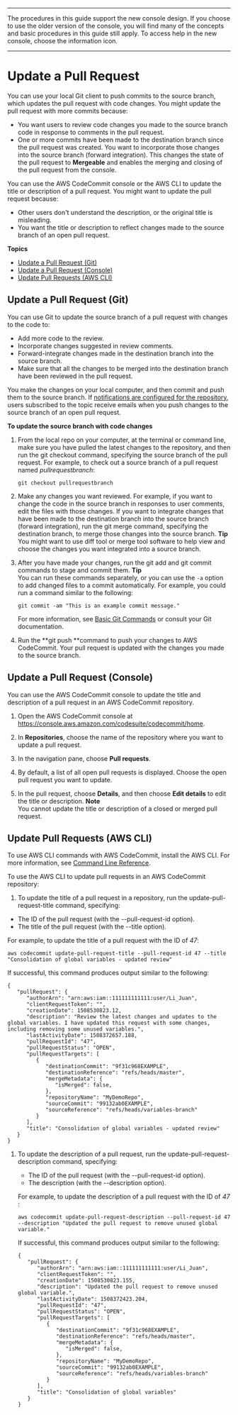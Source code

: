 --------

 The procedures in this guide support the new console design\. If you choose to use the older version of the console, you will find many of the concepts and basic procedures in this guide still apply\. To access help in the new console, choose the information icon\.

--------

# Update a Pull Request<a name="how-to-update-pull-request"></a>

You can use your local Git client to push commits to the source branch, which updates the pull request with code changes\. You might update the pull request with more commits because:
+ You want users to review code changes you made to the source branch code in response to comments in the pull request\.
+ One or more commits have been made to the destination branch since the pull request was created\. You want to incorporate those changes into the source branch \(forward integration\)\. This changes the state of the pull request to **Mergeable** and enables the merging and closing of the pull request from the console\.

You can use the AWS CodeCommit console or the AWS CLI to update the title or description of a pull request\. You might want to update the pull request because:
+ Other users don't understand the description, or the original title is misleading\.
+ You want the title or description to reflect changes made to the source branch of an open pull request\.

**Topics**
+ [Update a Pull Request \(Git\)](#how-to-update-pull-request-git)
+ [Update a Pull Request \(Console\)](#how-to-update-pull-request-console)
+ [Update Pull Requests \(AWS CLI\)](#how-to-update-pull-request-cli)

## Update a Pull Request \(Git\)<a name="how-to-update-pull-request-git"></a>

You can use Git to update the source branch of a pull request with changes to the code to:
+ Add more code to the review\.
+ Incorporate changes suggested in review comments\.
+ Forward\-integrate changes made in the destination branch into the source branch\.
+ Make sure that all the changes to be merged into the destination branch have been reviewed in the pull request\.

You make the changes on your local computer, and then commit and push them to the source branch\. If [notifications are configured for the repository](how-to-repository-email.md), users subscribed to the topic receive emails when you push changes to the source branch of an open pull request\.

**To update the source branch with code changes**

1. From the local repo on your computer, at the terminal or command line, make sure you have pulled the latest changes to the repository, and then run the git checkout command, specifying the source branch of the pull request\. For example, to check out a source branch of a pull request named *pullrequestbranch*:

   ```
   git checkout pullrequestbranch
   ```

1. Make any changes you want reviewed\. For example, if you want to change the code in the source branch in responses to user comments, edit the files with those changes\. If you want to integrate changes that have been made to the destination branch into the source branch \(forward integration\), run the git merge command, specifying the destination branch, to merge those changes into the source branch\. 
**Tip**  
You might want to use diff tool or merge tool software to help view and choose the changes you want integrated into a source branch\.

1. After you have made your changes, run the git add and git commit commands to stage and commit them\. 
**Tip**  
You can run these commands separately, or you can use the `-a` option to add changed files to a commit automatically\. For example, you could run a command similar to the following:   

   ```
   git commit -am "This is an example commit message."
   ```

   For more information, see [Basic Git Commands](how-to-basic-git.md) or consult your Git documentation\.

1. Run the **git push **command to push your changes to AWS CodeCommit\. Your pull request is updated with the changes you made to the source branch\.

## Update a Pull Request \(Console\)<a name="how-to-update-pull-request-console"></a>

You can use the AWS CodeCommit console to update the title and description of a pull request in an AWS CodeCommit repository\. 

1. Open the AWS CodeCommit console at [https://console\.aws\.amazon\.com/codesuite/codecommit/home](https://console.aws.amazon.com/codesuite/codecommit/home)\.

1. In **Repositories**, choose the name of the repository where you want to update a pull request\. 

1. In the navigation pane, choose **Pull requests**\.

1. By default, a list of all open pull requests is displayed\. Choose the open pull request you want to update\.

1. In the pull request, choose **Details**, and then choose **Edit details** to edit the title or description\.
**Note**  
You cannot update the title or description of a closed or merged pull request\.

## Update Pull Requests \(AWS CLI\)<a name="how-to-update-pull-request-cli"></a>

To use AWS CLI commands with AWS CodeCommit, install the AWS CLI\. For more information, see [Command Line Reference](cmd-ref.md)\. 

To use the AWS CLI to update pull requests in an AWS CodeCommit repository:

1.  To update the title of a pull request in a repository, run the update\-pull\-request\-title command, specifying:
   + The ID of the pull request \(with the \-\-pull\-request\-id option\)\.
   + The title of the pull request \(with the \-\-title option\)\.

   For example, to update the title of a pull request with the ID of *47*:

   ```
   aws codecommit update-pull-request-title --pull-request-id 47 --title "Consolidation of global variables - updated review"  
   ```

   If successful, this command produces output similar to the following:

   ```
   {
      "pullRequest": { 
         "authorArn": "arn:aws:iam::111111111111:user/Li_Juan",
         "clientRequestToken": "",
         "creationDate": 1508530823.12,
         "description": "Review the latest changes and updates to the global variables. I have updated this request with some changes, including removing some unused variables.",
         "lastActivityDate": 1508372657.188,
         "pullRequestId": "47",
         "pullRequestStatus": "OPEN",
         "pullRequestTargets": [ 
            { 
               "destinationCommit": "9f31c968EXAMPLE",
               "destinationReference": "refs/heads/master",
               "mergeMetadata": { 
                  "isMerged": false,
               },
               "repositoryName": "MyDemoRepo",
               "sourceCommit": "99132ab0EXAMPLE",
               "sourceReference": "refs/heads/variables-branch"
            }
         ],
         "title": "Consolidation of global variables - updated review"
      }
   }
   ```

1. To update the description of a pull request, run the update\-pull\-request\-description command, specifying:
   + The ID of the pull request \(with the \-\-pull\-request\-id option\)\.
   + The description \(with the \-\-description option\)\. 

    For example, to update the description of a pull request with the ID of *47* :

   ```
   aws codecommit update-pull-request-description --pull-request-id 47 --description "Updated the pull request to remove unused global variable."
   ```

   If successful, this command produces output similar to the following:

   ```
   {
      "pullRequest": { 
         "authorArn": "arn:aws:iam::111111111111:user/Li_Juan",
         "clientRequestToken": "",
         "creationDate": 1508530823.155,
         "description": "Updated the pull request to remove unused global variable.",
         "lastActivityDate": 1508372423.204,
         "pullRequestId": "47",
         "pullRequestStatus": "OPEN",
         "pullRequestTargets": [ 
            { 
               "destinationCommit": "9f31c968EXAMPLE",
               "destinationReference": "refs/heads/master",
               "mergeMetadata": { 
                  "isMerged": false,
               },
               "repositoryName": "MyDemoRepo",
               "sourceCommit": "99132ab0EXAMPLE",
               "sourceReference": "refs/heads/variables-branch"
            }
         ],
         "title": "Consolidation of global variables"
      }
   }
   ```